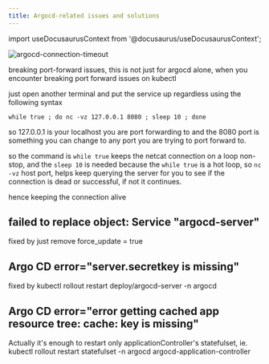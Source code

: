 ```yaml
---
title: Argocd-related issues and solutions
---
```


import useDocusaurusContext from '@docusaurus/useDocusaurusContext';


<picture>
  <source type="image/webp" srcset={`${useDocusaurusContext().siteConfig.customFields.imgurl}/bgimg/argocd-connection-timeout.webp`} alt="argocd-connection-timeout"/>
  <source type="image/jpeg" srcset={`${useDocusaurusContext().siteConfig.customFields.imgurl}/bgimg/argocd-connection-timeout.jpg`} alt="argocd-connection-timeout"/>
  <img src={`${useDocusaurusContext().siteConfig.customFields.imgurl}/bgimg/argocd-connection-timeout.jpg`} alt="argocd-connection-timeout"/>
</picture>


breaking port-forward issues, this is not just for argocd alone, when you encounter breaking port forward issues on kubectl

just open another terminal and put the service up regardless using the following syntax

```
while true ; do nc -vz 127.0.0.1 8080 ; sleep 10 ; done
```

so 127.0.0.1 is your localhost you are port forwarding to and the 8080 port is something you can change to any port you are trying to port forward to.

so the command is ```while true``` keeps the netcat connection on a loop non-stop, and the ```sleep 10``` is needed because the ```while true``` is a hot loop, so ```nc -vz``` host port, helps keep querying the server for you to see if the connection is dead or successful, if not it continues.

hence keeping the connection alive

## failed to replace object: Service "argocd-server"

fixed by just remove force_update = true

## Argo CD error="server.secretkey is missing"

fixed by kubectl rollout restart deploy/argocd-server -n argocd

## Argo CD error="error getting cached app resource tree: cache: key is missing"
Actually it's enough to restart only applicationController's statefulset, ie.
kubectl rollout restart statefulset -n argocd argocd-application-controller